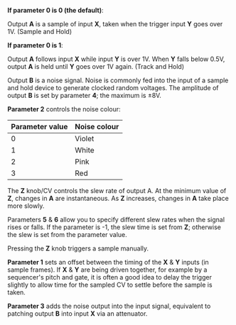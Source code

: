 
**If parameter 0 is 0 (the default)**:

Output **A** is a sample of input **X**, taken when the trigger input **Y** goes over 1V. (Sample and Hold) 

**If parameter 0 is 1**:

Output **A** follows input **X** while input **Y** is over 1V. When **Y** falls below 0.5V, output **A** is held until **Y** goes over 1V
again. (Track and Hold)

Output **B** is a noise signal. Noise is commonly fed into the input of a sample and hold device to generate clocked random
voltages. The amplitude of output **B** is set by parameter **4**; the maximum is ±8V.

  **Parameter 2** controls the noise colour:

<table>
<thead>
<tr class="header">
<th><strong>Parameter value</strong></th>
<th><strong>Noise colour</strong></th>
</tr>
</thead>
<tbody>
<tr class="odd">
<td>
0
</td>
<td>
Violet
</td>
</tr>
<tr class="even">
<td>
1
</td>
<td>
White
</td>
</tr>
<tr class="odd">
<td>
2
</td>
<td>
Pink
</td>
</tr>
<tr class="even">
<td>
3
</td>
<td>
Red
</td>
</tr>
</tbody>
</table>

The **Z** knob/CV controls the slew rate of output A. At the minimum value of **Z**, changes in **A** are instantaneous. As **Z**
increases, changes in **A** take place more slowly.

Parameters **5** & **6** allow you to specify different slew rates when the signal rises or falls. If the parameter is -1, the
slew time is set from **Z**; otherwise the slew is set from the parameter value.

Pressing the **Z** knob triggers a sample manually.

  **Parameter 1** sets an offset between the timing of the **X** & **Y** inputs (in sample frames). If **X** & **Y** are being driven
together, for example by a sequencer's pitch and gate, it is often a good idea to delay the trigger slightly to allow
time for the sampled CV to settle before the sample is taken.

  **Parameter 3** adds the noise output into the input signal, equivalent to patching output **B** into input **X** via an attenuator.

